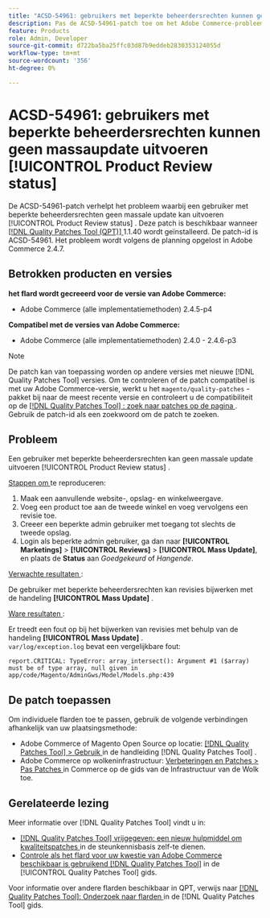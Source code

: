 ```yaml
---
title: "ACSD-54961: gebruikers met beperkte beheerdersrechten kunnen geen massaupdate uitvoeren [!UICONTROL Product Review status]"
description: Pas de ACSD-54961-patch toe om het Adobe Commerce-probleem op te lossen, waarbij een gebruiker met beperkte bevoegdheden de status Product Review niet massaal kan bijwerken.
feature: Products
role: Admin, Developer
source-git-commit: d722ba5ba25ffc03d87b9eddeb2830353124055d
workflow-type: tm+mt
source-wordcount: '356'
ht-degree: 0%

---
```


# ACSD-54961: gebruikers met beperkte beheerdersrechten kunnen geen massaupdate uitvoeren [!UICONTROL Product Review status]

De ACSD-54961-patch verhelpt het probleem waarbij een gebruiker met beperkte beheerdersrechten geen massale update kan uitvoeren [!UICONTROL Product Review status] . Deze patch is beschikbaar wanneer [[!DNL Quality Patches Tool (QPT)] ](https://experienceleague.adobe.com/en/docs/commerce-knowledge-base/kb/announcements/commerce-announcements/magento-quality-patches-released-new-tool-to-self-serve-quality-patches) 1.1.40 wordt geïnstalleerd. De patch-id is ACSD-54961. Het probleem wordt volgens de planning opgelost in Adobe Commerce 2.4.7.

## Betrokken producten en versies

**het flard wordt gecreeerd voor de versie van Adobe Commerce:**

* Adobe Commerce (alle implementatiemethoden) 2.4.5-p4

**Compatibel met de versies van Adobe Commerce:**

* Adobe Commerce (alle implementatiemethoden) 2.4.0 - 2.4.6-p3

>[!NOTE]
>
>De patch kan van toepassing worden op andere versies met nieuwe [!DNL Quality Patches Tool] versies. Om te controleren of de patch compatibel is met uw Adobe Commerce-versie, werkt u het `magento/quality-patches` -pakket bij naar de meest recente versie en controleert u de compatibiliteit op de [[!DNL Quality Patches Tool] : zoek naar patches op de pagina ](https://experienceleague.adobe.com/tools/commerce-quality-patches/index.html) . Gebruik de patch-id als een zoekwoord om de patch te zoeken.

## Probleem

Een gebruiker met beperkte beheerdersrechten kan geen massale update uitvoeren [!UICONTROL Product Review status] .

<u> Stappen om </u> te reproduceren:

1. Maak een aanvullende website-, opslag- en winkelweergave.
1. Voeg een product toe aan de tweede winkel en voeg vervolgens een revisie toe.
1. Creeer een beperkte admin gebruiker met toegang tot slechts de tweede opslag.
1. Login als beperkte admin gebruiker, ga dan naar **[!UICONTROL  Marketings]** > **[!UICONTROL Reviews]** > **[!UICONTROL Mass Update]**, en plaats de **Status** aan *Goedgekeurd* of *Hangende*.

<u> Verwachte resultaten </u>:

De gebruiker met beperkte beheerdersrechten kan revisies bijwerken met de handeling **[!UICONTROL Mass Update]** .

<u> Ware resultaten </u>:

Er treedt een fout op bij het bijwerken van revisies met behulp van de handeling **[!UICONTROL Mass Update]** .<br>
`var/log/exception.log` bevat een vergelijkbare fout:

```
report.CRITICAL: TypeError: array_intersect(): Argument #1 ($array) must be of type array, null given in app/code/Magento/AdminGws/Model/Models.php:439
```

## De patch toepassen

Om individuele flarden toe te passen, gebruik de volgende verbindingen afhankelijk van uw plaatsingsmethode:

* Adobe Commerce of Magento Open Source op locatie: [[!DNL Quality Patches Tool]  > Gebruik ](https://experienceleague.adobe.com/docs/commerce-operations/tools/quality-patches-tool/usage.html) in de handleiding [!DNL Quality Patches Tool] .
* Adobe Commerce op wolkeninfrastructuur: [ Verbeteringen en Patches > Pas Patches ](https://experienceleague.adobe.com/docs/commerce-cloud-service/user-guide/develop/upgrade/apply-patches.html) in Commerce op de gids van de Infrastructuur van de Wolk toe.

## Gerelateerde lezing

Meer informatie over [!DNL Quality Patches Tool] vindt u in:

* [[!DNL Quality Patches Tool]  vrijgegeven: een nieuw hulpmiddel om kwaliteitspatches ](https://experienceleague.adobe.com/en/docs/commerce-knowledge-base/kb/announcements/commerce-announcements/magento-quality-patches-released-new-tool-to-self-serve-quality-patches) in de steunkennisbasis zelf-te dienen.
* [ Controle als het flard voor uw kwestie van Adobe Commerce beschikbaar is gebruikend  [!DNL Quality Patches Tool]](/help/tools/quality-patches-tool/patches-available-in-qpt/check-patch-for-magento-issue-with-magento-quality-patches.md) in de [!UICONTROL Quality Patches Tool] gids.


Voor informatie over andere flarden beschikbaar in QPT, verwijs naar [[!DNL Quality Patches Tool]: Onderzoek naar flarden ](https://experienceleague.adobe.com/tools/commerce-quality-patches/index.html) in de [!DNL Quality Patches Tool] gids.

